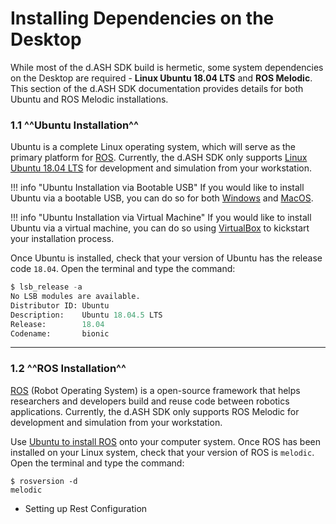 # Installing Dependencies on the Desktop

While most of the d.ASH SDK build is hermetic, some system dependencies on the Desktop are required -  **Linux Ubuntu 18.04 LTS** and **ROS Melodic**. This section of the d.ASH SDK documentation provides details for both Ubuntu and ROS Melodic installations.

### 1.1 ^^Ubuntu Installation^^
Ubuntu is a complete Linux operating system, which will serve as the primary platform for [ROS](https://ubuntu.com/robotics/what-is-ros). Currently, the d.ASH SDK only supports [Linux Ubuntu 18.04 LTS](http://releases.ubuntu.com/18.04/) for development and simulation from your workstation. 

!!! info "Ubuntu Installation via Bootable USB"
    If you would like to install Ubuntu via a bootable USB, you can do so for both [Windows](https://itsfoss.com/install-ubuntu-1404-dual-boot-mode-windows-8-81-uefi/) and [MacOS](https://www.lifewire.com/dual-boot-linux-and-mac-os-4125733).

!!! info "Ubuntu Installation via Virtual Machine"
    If you would like to install Ubuntu via a virtual machine, you can do so using [VirtualBox](https://codingwithmanny.medium.com/installing-ubuntu-18-04-on-mac-os-with-virtualbox-ac3b39678602) to kickstart your installation process.

Once Ubuntu is installed, check that your version of Ubuntu has the release code `18.04`.  Open the terminal and type the command:
``` python
$ lsb_release -a
No LSB modules are available.
Distributor ID: Ubuntu
Description:    Ubuntu 18.04.5 LTS
Release:        18.04
Codename:       bionic
```
---

### 1.2 ^^ROS Installation^^
[ROS](https://ubuntu.com/robotics/what-is-ros) (Robot Operating System) is a open-source framework that helps researchers and developers build and reuse code between robotics applications. Currently, the d.ASH SDK only supports ROS Melodic for development and simulation from your workstation. 

Use [Ubuntu to install ROS](http://wiki.ros.org/melodic/Installation/Ubuntu) onto your computer system. Once ROS has been installed on your Linux system, check that your version of ROS is `melodic`.  Open the terminal and type the command:

``` 
$ rosversion -d
melodic
```

- Setting up Rest Configuration